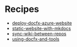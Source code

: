 # Recipes

- [deploy-docfx-azure-website](./deploy-docfx-azure-website.md)
- [static-website-with-mkdocs](./static-website-with-mkdocs.md)
- [sync-wiki-between-repos](./sync-wiki-between-repos.md)
- [using-docfx-and-tools](./using-docfx-and-tools.md)